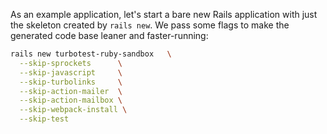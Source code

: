 As an example application, let's start a bare new Rails application with just the skeleton created by `rails new`. We pass some flags to make the generated code base leaner and faster-running:

```bash
rails new turbotest-ruby-sandbox   \
  --skip-sprockets      \
  --skip-javascript     \
  --skip-turbolinks     \
  --skip-action-mailer  \
  --skip-action-mailbox \
  --skip-webpack-install \
  --skip-test

```